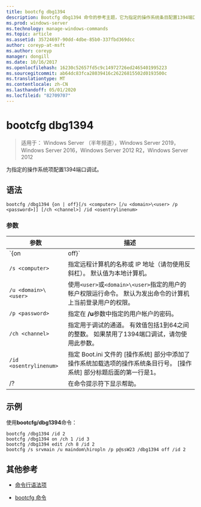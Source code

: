 ```yaml
---
title: bootcfg dbg1394
description: Bootcfg dbg1394 命令的参考主题，它为指定的操作系统条目配置1394端口调试
ms.prod: windows-server
ms.technology: manage-windows-commands
ms.topic: article
ms.assetid: 35724697-90dd-4dbe-85b0-337fbd369dcc
author: coreyp-at-msft
ms.author: coreyp
manager: dongill
ms.date: 10/16/2017
ms.openlocfilehash: 16230c52657fd5c9c14972726ed2465401995223
ms.sourcegitcommit: ab64dc83fca28039416c26226815502d0193500c
ms.translationtype: MT
ms.contentlocale: zh-CN
ms.lasthandoff: 05/01/2020
ms.locfileid: "82709707"
---
```

# <a name="bootcfg-dbg1394"></a>bootcfg dbg1394

> 适用于： Windows Server （半年频道），Windows Server 2019，Windows Server 2016，Windows Server 2012 R2，Windows Server 2012

为指定的操作系统项配置1394端口调试。

## <a name="syntax"></a>语法

```
bootcfg /dbg1394 {on | off}[/s <computer> [/u <domain>\<user> /p <password>]] [/ch <channel>] /id <osentrylinenum>
```

### <a name="parameters"></a>参数

| 参数 | 描述 |
| --------- | ----------- |
| `{on | off}` | 指定1394端口调试的值，包括：<ul><li>**基于.** 通过向指定`<osentrylinenum>`的添加/dbg1394 选项来启用远程调试支持。</li><li>**非.** 通过从指定<osentrylinenum>的中删除/dbg1394 选项来禁用远程调试支持。</li></ul> |
| `/s <computer>` | 指定远程计算机的名称或 IP 地址（请勿使用反斜杠）。 默认值为本地计算机。 |
| `/u <domain>\<user>`  | 使用`<user>`或`<domain>\<user>`指定的用户的帐户权限运行命令。 默认为发出命令的计算机上当前登录用户的权限。 |
| `/p <password>` | 指定在 **/u**参数中指定的用户帐户的密码。 |
| `/ch <channel>` | 指定用于调试的通道。 有效值包括1到64之间的整数。 如果禁用了1394端口调试，请勿使用此参数。 |
| `/id <osentrylinenum>` | 指定 Boot.ini 文件的 [操作系统] 部分中添加了操作系统加载选项的操作系统条目行号。 [操作系统] 部分标题后面的第一行是1。 |
| /? | 在命令提示符下显示帮助。 |

## <a name="examples"></a>示例

使用**bootcfg/dbg1394**命令：

```
bootcfg /dbg1394 /id 2
bootcfg /dbg1394 on /ch 1 /id 3
bootcfg /dbg1394 edit /ch 8 /id 2
bootcfg /s srvmain /u maindom\hiropln /p p@ssW23 /dbg1394 off /id 2
```

## <a name="additional-references"></a>其他参考

- [命令行语法项](command-line-syntax-key.md)

- [bootcfg 命令](bootcfg.md)
